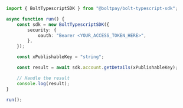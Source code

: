 <!-- Start SDK Example Usage [usage] -->
```typescript
import { BoltTypescriptSDK } from "@boltpay/bolt-typescript-sdk";

async function run() {
    const sdk = new BoltTypescriptSDK({
        security: {
            oauth: "Bearer <YOUR_ACCESS_TOKEN_HERE>",
        },
    });

    const xPublishableKey = "string";

    const result = await sdk.account.getDetails(xPublishableKey);

    // Handle the result
    console.log(result);
}

run();

```
<!-- End SDK Example Usage [usage] -->